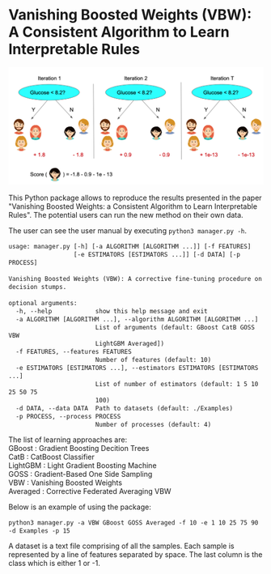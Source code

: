 # Vanishing Boosted Weights (VBW): A Consistent Algorithm to Learn Interpretable Rules

![](figureIntuition.png?raw=true "figureIntuition")

This Python package allows to reproduce the results presented in the paper "Vanishing Boosted Weights: a Consistent Algorithm to Learn Interpretable Rules". The potential users can run the new method on their own data.

The user can see the user manual by executing ```python3 manager.py -h```.

```
usage: manager.py [-h] [-a ALGORITHM [ALGORITHM ...]] [-f FEATURES]
                  [-e ESTIMATORS [ESTIMATORS ...]] [-d DATA] [-p PROCESS]

Vanishing Boosted Weights (VBW): A corrective fine-tuning procedure on
decision stumps.

optional arguments:
  -h, --help            show this help message and exit
  -a ALGORITHM [ALGORITHM ...], --algorithm ALGORITHM [ALGORITHM ...]
                        List of arguments (default: GBoost CatB GOSS VBW
                        LightGBM Averaged])
  -f FEATURES, --features FEATURES
                        Number of features (default: 10)
  -e ESTIMATORS [ESTIMATORS ...], --estimators ESTIMATORS [ESTIMATORS ...]
                        List of number of estimators (default: 1 5 10 25 50 75
                        100)
  -d DATA, --data DATA  Path to datasets (default: ./Examples)
  -p PROCESS, --process PROCESS
                        Number of processes (default: 4)
```

The list of learning approaches are:<br>
GBoost : Gradient Boosting Decition Trees<br>
CatB : CatBoost Classifier<br>
LightGBM : Light Gradient Boosting Machine<br>
GOSS : Gradient-Based One Side Sampling<br>
VBW : Vanishing Boosted Weights<br>
Averaged : Corrective Federated Averaging VBW<br>


Below is an example of using the package:

```
python3 manager.py -a VBW GBoost GOSS Averaged -f 10 -e 1 10 25 75 90 -d Examples -p 15 
```

                       
A dataset is a text file comprising of all the samples. Each sample is represented by a line of features separated by space. The last column is the class which is either 1 or -1. 
